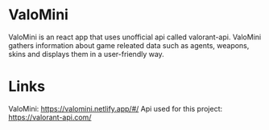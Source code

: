 # ValoMini
ValoMini is an react app that uses unofficial api called valorant-api. 
ValoMini gathers information about game releated data such as agents, weapons, skins and displays them in a user-friendly way.

# Links
ValoMini: https://valomini.netlify.app/#/
Api used for this project: https://valorant-api.com/

